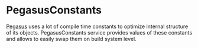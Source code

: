 # PegasusConstants

[Pegasus](../README.md) uses a lot of compile time constants to optimize internal structure of its objects.
PegasusConstants service provides values of these constants and allows to easily swap them on build system level.
